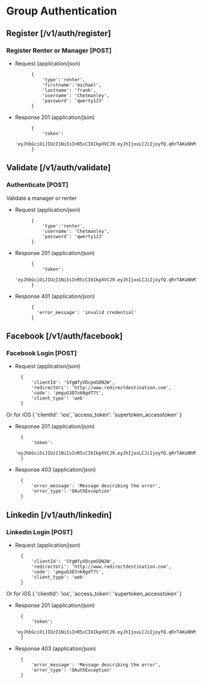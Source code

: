 # Group Authentication

## Register [/v1/auth/register]
### Register Renter or Manager [POST]
+ Request (application/json)

            {
                'type':'renter',
                'firstname':'michael',
                'lastname': 'frank',
                'username': 'Chetmanley',
                'password': 'qwerty123'
            }

+ Response 201 (application/json)

            {
                'token':
                'eyJhbGciOiJIUzI1NiIsInR5cCI6IkpXVCJ9.eyJhIjoxLCJiIjoyfQ.qRrTAKuNhMWGekWwDoR7hylsgQq5VRKEpk5UvgguWaQ'
            }


## Validate [/v1/auth/validate]
### Authenticate [POST]
Validate a manager or renter
+ Request (application/json)

            {
                'type':'renter',
                'username': 'Chetmanley',
                'password': 'qwerty123'
            }

+ Response 201 (application/json)

            {
                'token':
                'eyJhbGciOiJIUzI1NiIsInR5cCI6IkpXVCJ9.eyJhIjoxLCJiIjoyfQ.qRrTAKuNhMWGekWwDoR7hylsgQq5VRKEpk5UvgguWaQ'
            }

+ Response 401 (application/json)

            {
              'error_message': 'invalid credential'
            }

## Facebook [/v1/auth/facebook]
### Facebook Login [POST]
+ Request (application/json)

        {
            'clientId': 'SYgWfyVDcpmSDN2W',
            'redirectUri': 'http://www.redirectdestination.com',
            'code': 'pmguG3D7nkNgdT7t',
            'client_type': 'web'
        }

Or for iOS
        {
            'clientId': 'ios',
            'access_token': 'supertoken_accesstoken'
        }

+ Response 201 (application/json)

        {
            'token':
            'eyJhbGciOiJIUzI1NiIsInR5cCI6IkpXVCJ9.eyJhIjoxLCJiIjoyfQ.qRrTAKuNhMWGekWwDoR7hylsgQq5VRKEpk5UvgguWaQ'
        }

+ Response 403 (application/json)

        {
            'error_message': 'Message describing the error',
            'error_type': 'OAuthException'
        }

## Linkedin [/v1/auth/linkedin]
### Linkedin Login [POST]
+ Request (application/json)

        {
            'clientId': 'SYgWfyVDcpmSDN2W',
            'redirectUri': 'http://www.redirectdestination.com',
            'code': 'pmguG3D7nkNgdT7t',
            'client_type': 'web'
        }

Or for iOS
        {
            'clientId': 'ios',
            'access_token': 'supertoken_accesstoken'
        }

+ Response 201 (application/json)

        {
            'token':
            'eyJhbGciOiJIUzI1NiIsInR5cCI6IkpXVCJ9.eyJhIjoxLCJiIjoyfQ.qRrTAKuNhMWGekWwDoR7hylsgQq5VRKEpk5UvgguWaQ'
        }

+ Response 403 (application/json)

        {
            'error_message': 'Message describing the error',
            'error_type': 'OAuthException'
        }
